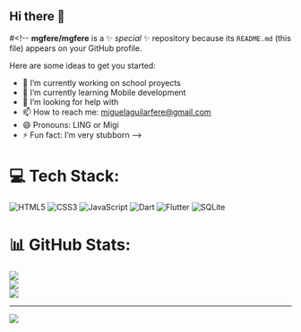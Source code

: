 ## Hi there 👋

#<!--
**mgfere/mgfere** is a ✨ _special_ ✨ repository because its `README.md` (this file) appears on your GitHub profile.

Here are some ideas to get you started:

- 🔭 I’m currently working on school proyects
- 🌱 I’m currently learning Mobile development
- 🤔 I’m looking for help with
- 📫 How to reach me: miguelaguilarfere@gmail.com
- 😄 Pronouns: LING or Migi
- ⚡ Fun fact: I’m very stubborn
-->

# 💻 Tech Stack:
![HTML5](https://img.shields.io/badge/html5-%23E34F26.svg?style=flat&logo=html5&logoColor=white) ![CSS3](https://img.shields.io/badge/css3-%231572B6.svg?style=flat&logo=css3&logoColor=white) ![JavaScript](https://img.shields.io/badge/javascript-%23323330.svg?style=flat&logo=javascript&logoColor=%23F7DF1E) ![Dart](https://img.shields.io/badge/dart-%230175C2.svg?style=flat&logo=dart&logoColor=white) ![Flutter](https://img.shields.io/badge/Flutter-%2302569B.svg?style=flat&logo=Flutter&logoColor=white) ![SQLite](https://img.shields.io/badge/sqlite-%2307405e.svg?style=flat&logo=sqlite&logoColor=white)
# 📊 GitHub Stats:
![](https://github-readme-stats.vercel.app/api?username=mgfere&theme=blue_navy&hide_border=true&include_all_commits=false&count_private=false)<br/>
![](https://github-readme-streak-stats.herokuapp.com/?user=mgfere&theme=blue_navy&hide_border=true)<br/>
![](https://github-readme-stats.vercel.app/api/top-langs/?username=mgfere&theme=blue_navy&hide_border=true&include_all_commits=false&count_private=false&layout=compact)

---
[![](https://visitcount.itsvg.in/api?id=mgfere&icon=5&color=12)](https://visitcount.itsvg.in)

<!-- Proudly created with GPRM ( https://gprm.itsvg.in ) -->
